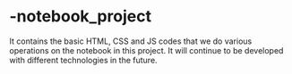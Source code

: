 # -notebook_project
It contains the basic HTML, CSS and JS codes that we do various operations on the notebook in this project. It will continue to be developed with different technologies in the future.
